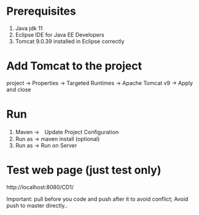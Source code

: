 # Prerequisites
1. Java jdk 11 
2. Eclipse IDE for Java EE Developers
3. Tomcat 9.0.39 installed in Eclipse correctly

# Add Tomcat to the project
project -> Properties -> Targeted Runtimes -> Apache Tomcat v9 -> Apply and close 

# Run
1. Maven ->　Update Project Configuration
2. Run as -> maven install (optional)
3. Run as -> Run on Server

# Test web page (just test only)
http://localhost:8080/CD1/

Important: pull before you code and push after it to avoid conflict; Avoid push to master directly..

